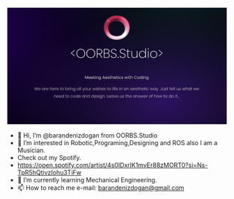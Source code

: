 ![alt text](img.jpg)

- 👋 Hi, I’m @barandenizdogan from OORBS.Studio
- 👀 I’m interested in Robotic,Programing,Designing and ROS also I am a Musician. 
- Check out my Spotify.
- https://open.spotify.com/artist/4s0IDxrlK1mvEr88zMORT0?si=Ns-TpR5hQtivzIohu3TiFw
- 🌱 I’m currently learning Mechanical Engineering.
- 📫 How to reach me e-mail: barandenizdogan@gmail.com


